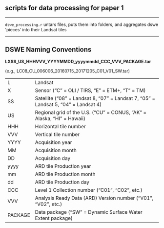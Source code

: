 ## scripts for data processing for paper 1

---

`dswe_processing.r` untars files, puts them into folders, and aggregates dswe 'pieces' into their Landsat tiles

---

## DSWE Naming Conventions
**LXSS_US_HHHVVV_YYYYMMDD_yyyymmdd_CCC_VVV_PACKAGE.tar**

(e.g., LC08_CU_006006_20160715_20171205_C01_V01_SW.tar)

|   |   |
| - | ------- |
| L | Landsat |
| X | Sensor (“C” = OLI / TIRS, “E” = ETM+, “T” = TM) |
| SS | Satellite (“08” = Landsat 8, “07” = Landsat 7, “05” = Landsat 5, “04” = Landsat 4) |
| US | Regional grid of the U.S. (“CU” = CONUS, “AK” = Alaska, “HI” = Hawaii)| 
| HHH | Horizontal tile number
| VVV | Vertical tile number
| YYYY | Acquisition year
| MM | Acquisition month
| DD | Acquisition day
| yyyy | ARD tile Production year
| mm | ARD tile Production month
| dd | ARD tile Production day
| CCC | Level 1 Collection number (“C01”, “C02”, etc.)
| VVV | Analysis Ready Data (ARD) Version number (“V01”, “V02”, etc.)
| PACKAGE | Data package (“SW” = Dynamic Surface Water Extent package)
